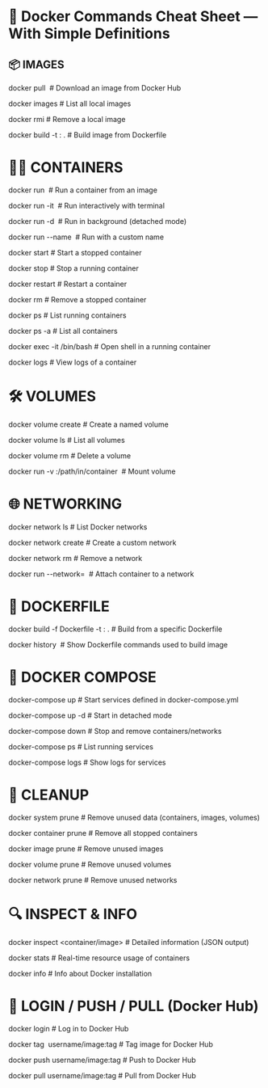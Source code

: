 # 🐳 Docker Commands Cheat Sheet — With Simple Definitions

## 📦 IMAGES
docker pull <image>                          # Download an image from Docker Hub

docker images                                # List all local images

docker rmi <image-id>                        # Remove a local image

docker build -t <name>:<tag> .               # Build image from Dockerfile

# 🏃‍♂️ CONTAINERS
docker run <image>                           # Run a container from an image

docker run -it <image>                       # Run interactively with terminal

docker run -d <image>                        # Run in background (detached mode)

docker run --name <container-name> <image>   # Run with a custom name

docker start <container>                     # Start a stopped container

docker stop <container>                      # Stop a running container

docker restart <container>                   # Restart a container

docker rm <container>                        # Remove a stopped container

docker ps                                    # List running containers

docker ps -a                                 # List all containers

docker exec -it <container> /bin/bash        # Open shell in a running container

docker logs <container>                      # View logs of a container

# 🛠 VOLUMES
docker volume create <name>                  # Create a named volume

docker volume ls                             # List all volumes

docker volume rm <name>                      # Delete a volume

docker run -v <volume-name>:/path/in/container <image>  # Mount volume

# 🌐 NETWORKING
docker network ls                            # List Docker networks

docker network create <name>                 # Create a custom network

docker network rm <name>                     # Remove a network

docker run --network=<name> <image>          # Attach container to a network

# 📄 DOCKERFILE
docker build -f Dockerfile -t <name>:<tag> . # Build from a specific Dockerfile

docker history <image>                       # Show Dockerfile commands used to build image

# 🐋 DOCKER COMPOSE
docker-compose up                            # Start services defined in docker-compose.yml

docker-compose up -d                         # Start in detached mode

docker-compose down                          # Stop and remove containers/networks

docker-compose ps                            # List running services

docker-compose logs                          # Show logs for services

# 🧹 CLEANUP
docker system prune                          # Remove unused data (containers, images, volumes)

docker container prune                       # Remove all stopped containers

docker image prune                           # Remove unused images

docker volume prune                          # Remove unused volumes

docker network prune                         # Remove unused networks

# 🔍 INSPECT & INFO
docker inspect <container/image>             # Detailed information (JSON output)

docker stats                                  # Real-time resource usage of containers

docker info                                   # Info about Docker installation

# 🔐 LOGIN / PUSH / PULL (Docker Hub)
docker login                                  # Log in to Docker Hub

docker tag <image> username/image:tag         # Tag image for Docker Hub

docker push username/image:tag                # Push to Docker Hub

docker pull username/image:tag                # Pull from Docker Hub

```
